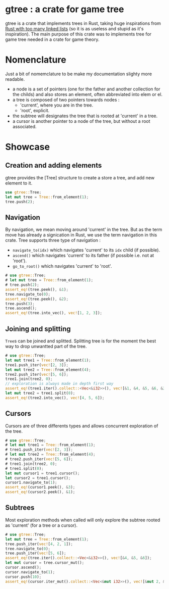# gtree : a crate for game tree

gtree is a crate that implements trees in Rust, taking huge inspirations from [Rust with too
many linked lists](https://rust-unofficial.github.io/too-many-lists/) (so it is as useless and
stupid as
it's inspiration). The main purpose of this crate was to implements tree for game tree needed
in a crate for game theory.

# Nomenclature
Just a bit of nomemclature to be make my documentation slighty more readable.
- a node is a set of pointers (one for the father and another collection for the childs) and
also stores an element, often abbreviated into elem or el.
- a tree is composed of two pointers towards nodes :
    - 'current', where you are in the tree.
    - 'root', explicit.
- the subtree will designates the tree that is rooted at 'current' in a tree.
- a cursor is another pointer to a node of the tree, but without a root associated.

# Showcase
## Creation and adding elements
gtree provides the [Tree] structure to create a store a tree, and add new element to it.
```rust
use gtree::Tree;
let mut tree = Tree::from_element(1);
tree.push(2);
```

## Navigation
By navigation, we mean moving around 'current' in the tree. But as the term move has already a
signication in Rust, we use the term navigation in this crate.
Tree supports three type of navigation :
- `navigate_to(idx)` which navigates 'current' to its `idx` child (if possible).
- `ascend()` which navigates 'current' to its father (if possible i.e. not at 'root').
- `go_to_root()` which navigates 'current' to 'root'.
```rust
# use gtree::Tree;
# let mut tree = Tree::from_element(1);
# tree.push(2);
assert_eq!(tree.peek(), &1);
tree.navigate_to(0);
assert_eq!(tree.peek(), &2);
tree.push(3);
tree.ascend();
assert_eq!(tree.into_vec(), vec![1, 2, 3]);
```

## Joining and splitting
`Tree`s can be joined and splitted. Splitting tree is for the moment the best way to drop
unwantted part of the tree.
```rust
# use gtree::Tree;
let mut tree1 = Tree::from_element(1);
tree1.push_iter(vec![2, 3]);
let mut tree2 = Tree::from_element(4);
tree2.push_iter(vec![5, 6]);
tree1.join(tree2, 0);
// exploration is always made in depth first way
assert_eq!(tree1.iter().collect::<Vec<&i32>>(), vec![&1, &4, &5, &6, &2, &3]);
let mut tree2 = tree1.split(0);
assert_eq!(tree2.into_vec(), vec![4, 5, 6]);
```

## Cursors
Cursors are of three differents types and allows concurrent exploration of the tree.
```rust
# use gtree::Tree;
# let mut tree1 = Tree::from_element(1);
# tree1.push_iter(vec![2, 3]);
# let mut tree2 = Tree::from_element(4);
# tree2.push_iter(vec![5, 6]);
# tree1.join(tree2, 0);
# tree1.split(0);
let mut cursor1 = tree1.cursor();
let cursor2 = tree1.cursor();
cursor1.navigate_to(1);
assert_eq!(cursor1.peek(), &3);
assert_eq!(cursor2.peek(), &1);
```

## Subtrees
Most exploration methods when called will only explore the subtree rooted as 'current' (for a
tree or a cursor).
```rust
# use gtree::Tree;
let mut tree = Tree::from_element(1);
tree.push_iter(vec![4, 2, 1]);
tree.navigate_to(0);
tree.push_iter(vec![5, 6]);
assert_eq!(tree.iter().collect::<Vec<&i32>>(), vec![&4, &5, &6]);
let mut cursor = tree.cursor_mut();
cursor.ascend();
cursor.navigate_to(1);
cursor.push(10);
assert_eq!(cursor.iter_mut().collect::<Vec<&mut i32>>(), vec![&mut 2, &mut 10]);
```
